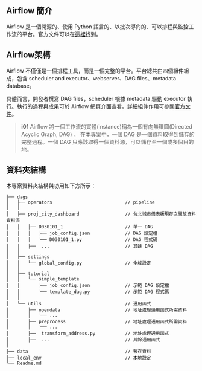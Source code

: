 

## Airflow 簡介

Airflow 是一個開源的、使用 Python 語言的、以批次導向的、可以排程與監控工作流的平台。官方文件可以在[這裡](https://airflow.apache.org/docs/apache-airflow/stable/index.html)找到。

## Airflow架構

Airflow 不僅僅是一個排程工具，而是一個完整的平台。平台總共由四個組件組成，包含 scheduler and executor、webserver、DAG files、metadata database。

具體而言，開發者撰寫 DAG files，scheduler 根據 metadata 驅動 executor 執行。執行的過程與成果可於 Airflow 網頁介面查看。詳細組件作用可參閱[官方文件](https://airflow.apache.org/docs/apache-airflow/stable/core-concepts/overview.html#airflow-components)。

> **i01**
> Airflow 將一個工作流的實體(instance)稱為一個有向無環圖(Directed Acyclic Graph, DAG) 。
> 在本專案中，一個 DAG 是一個資料取得到儲存的完整過程。一個 DAG 只應該取得一個資料源，可以儲存至一個或多個目的地。


## 資料夾結構

本專案資料夾結構與功用如下方所示：

```
├── dags
│   ├── operators                           // pipeline
│   │
│   ├── proj_city_dashboard                 // 台北城市儀表板現存之開放資料資料流
│   │   ├── D030101_1                       // 單一 DAG
│   │   │   ├── job_config.json             // DAG 設定檔
│   │   │   └── D030101_1.py                // DAG 程式碼
│   │   ├──  ...                            // 其餘 DAG
│   │ 
│   ├── settings
│   │   └── global_config.py                // 全域設定
│   │ 
│   ├── tutorial                            
│   │   └── simple_template                 
│   │       ├── job_config.json             // 示範 DAG 設定檔
│   │       └── template_dag.py             // 示範 DAG 程式碼
│   │ 
│   └── utils                               // 通用函式
│       ├── opendata                        // 地址處理通用函式所需資料
│       │   └── ...             
│       ├── preprocess                      // 地址處理通用函式所需資料
│       │   └── ...        
│       ├──  transform_address.py           // 地址處理通用函式
│       ├──  ...                            // 其餘通用函式
│
├── data                                    // 暫存資料
├── local_env                               // 本地設定
└── Readme.md
```
